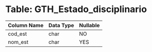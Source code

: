 # Table: GTH_Estado_disciplinario

| Column Name | Data Type | Nullable |
|-------------|-----------|----------|
| cod_est | char | NO |
| nom_est | char | YES |
